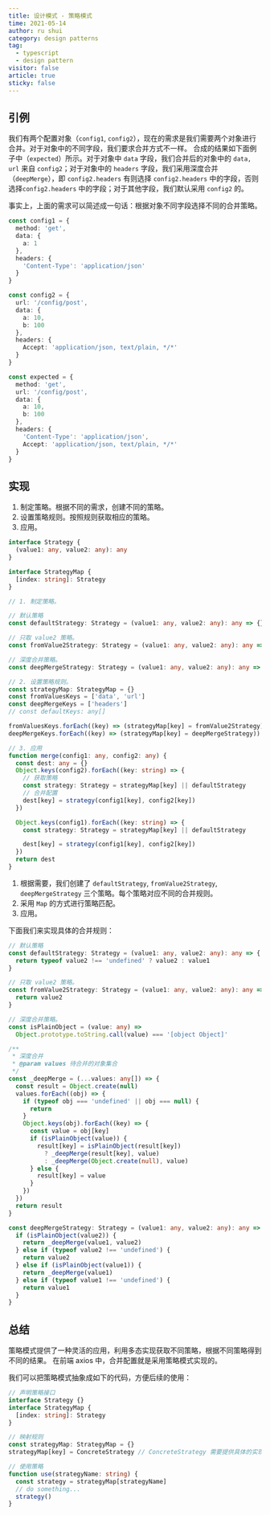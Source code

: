 ```yaml
---
title: 设计模式 - 策略模式
time: 2021-05-14
author: ru shui
category: design patterns
tag:
  - typescript
  - design pattern
visitor: false
article: true
sticky: false
---
```


## 引例

我们有两个配置对象（`config1`, `config2`），现在的需求是我们需要两个对象进行合并。对于对象中的不同字段，我们要求合并方式不一样。
合成的结果如下面例子中（`expected`）所示。对于对象中 `data` 字段，我们合并后的对象中的 `data, url` 来自 `config2`；对于对象中的 `headers` 字段，我们采用深度合并（`deepMerge`），即 `config2.headers` 有则选择 `config2.headers` 中的字段，否则选择`config2.headers` 中的字段；对于其他字段，我们默认采用 `config2` 的。

事实上，上面的需求可以简述成一句话：根据对象不同字段选择不同的合并策略。

```typescript
const config1 = {
  method: 'get',
  data: {
    a: 1
  },
  headers: {
    'Content-Type': 'application/json'
  }
}

const config2 = {
  url: '/config/post',
  data: {
    a: 10,
    b: 100
  },
  headers: {
    Accept: 'application/json, text/plain, */*'
  }
}

const expected = {
  method: 'get',
  url: '/config/post',
  data: {
    a: 10,
    b: 100
  },
  headers: {
    'Content-Type': 'application/json',
    Accept: 'application/json, text/plain, */*'
  }
}
```

## 实现

1. 制定策略。根据不同的需求，创建不同的策略。
2. 设置策略规则。按照规则获取相应的策略。
3. 应用。

```typescript
interface Strategy {
  (value1: any, value2: any): any
}

interface StrategyMap {
  [index: string]: Strategy
}

// 1. 制定策略。

// 默认策略
const defaultStrategy: Strategy = (value1: any, value2: any): any => {}

// 只取 value2 策略。
const fromValue2Strategy: Strategy = (value1: any, value2: any): any => {}

// 深度合并策略。
const deepMergeStrategy: Strategy = (value1: any, value2: any): any => {}

// 2. 设置策略规则。
const strategyMap: StrategyMap = {}
const fromValuesKeys = ['data', 'url']
const deepMergeKeys = ['headers']
// const defaultKeys: any[]

fromValuesKeys.forEach((key) => (strategyMap[key] = fromValue2Strategy))
deepMergeKeys.forEach((key) => (strategyMap[key] = deepMergeStrategy))

// 3. 应用
function merge(config1: any, config2: any) {
  const dest: any = {}
  Object.keys(config2).forEach((key: string) => {
    // 获取策略
    const strategy: Strategy = strategyMap[key] || defaultStrategy
    // 合并配置
    dest[key] = strategy(config1[key], config2[key])
  })

  Object.keys(config1).forEach((key: string) => {
    const strategy: Strategy = strategyMap[key] || defaultStrategy

    dest[key] = strategy(config1[key], config2[key])
  })
  return dest
}
```

1. 根据需要，我们创建了 `defaultStrategy`, `fromValue2Strategy`, `deepMergeStrategy` 三个策略。每个策略对应不同的合并规则。
2. 采用 `Map` 的方式进行策略匹配。
3. 应用。

下面我们来实现具体的合并规则：

```typescript
// 默认策略
const defaultStrategy: Strategy = (value1: any, value2: any): any => {
  return typeof value2 !== 'undefined' ? value2 : value1
}

// 只取 value2 策略。
const fromValue2Strategy: Strategy = (value1: any, value2: any): any => {
  return value2
}

// 深度合并策略。
const isPlainObject = (value: any) =>
  Object.prototype.toString.call(value) === '[object Object]'

/**
 * 深度合并
 * @param values 待合并的对象集合
 */
const _deepMerge = (...values: any[]) => {
  const result = Object.create(null)
  values.forEach((obj) => {
    if (typeof obj === 'undefined' || obj === null) {
      return
    }
    Object.keys(obj).forEach((key) => {
      const value = obj[key]
      if (isPlainObject(value)) {
        result[key] = isPlainObject(result[key])
          ? _deepMerge(result[key], value)
          : _deepMerge(Object.create(null), value)
      } else {
        result[key] = value
      }
    })
  })
  return result
}

const deepMergeStrategy: Strategy = (value1: any, value2: any): any => {
  if (isPlainObject(value2)) {
    return _deepMerge(value1, value2)
  } else if (typeof value2 !== 'undefined') {
    return value2
  } else if (isPlainObject(value1)) {
    return _deepMerge(value1)
  } else if (typeof value1 !== 'undefined') {
    return value1
  }
}
```

## 总结

策略模式提供了一种灵活的应用，利用多态实现获取不同策略，根据不同策略得到不同的结果。
在前端 axios 中，合并配置就是采用策略模式实现的。

我们可以把策略模式抽象成如下的代码，方便后续的使用：

```typescript
// 声明策略接口
interface Strategy {}
interface StrategyMap {
  [index: string]: Strategy
}

// 映射规则
const strategyMap: StrategyMap = {}
strategyMap[key] = ConcreteStrategy // ConcreteStrategy 需要提供具体的实现。

// 使用策略
function use(strategyName: string) {
  const strategy = strategyMap[strategyName]
  // do something...
  strategy()
}
```
